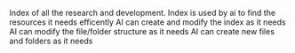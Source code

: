 Index of all the research and development. 
Index is used by ai to find the resources it needs efficently
AI can create and modify the index as it needs
AI can modify the file/folder structure as it needs
AI can create new files and folders as it needs
